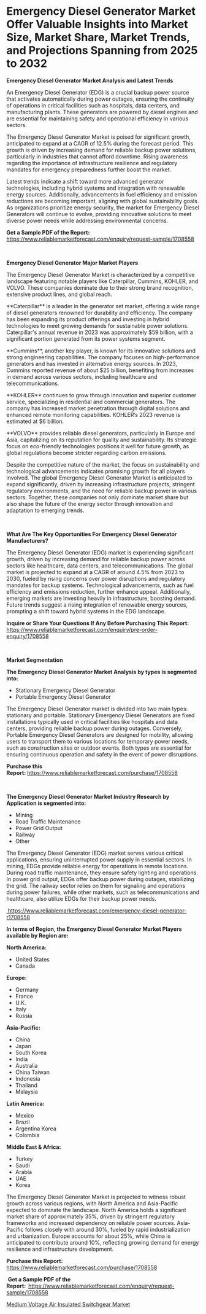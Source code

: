 <p><h1>Emergency Diesel Generator Market Offer Valuable Insights into Market Size, Market Share, Market Trends, and Projections Spanning from 2025 to 2032</h1></p><p><strong>Emergency Diesel Generator Market Analysis and Latest Trends</strong></p>
<p><p>An Emergency Diesel Generator (EDG) is a crucial backup power source that activates automatically during power outages, ensuring the continuity of operations in critical facilities such as hospitals, data centers, and manufacturing plants. These generators are powered by diesel engines and are essential for maintaining safety and operational efficiency in various sectors.</p><p>The Emergency Diesel Generator Market is poised for significant growth, anticipated to expand at a CAGR of 12.5% during the forecast period. This growth is driven by increasing demand for reliable backup power solutions, particularly in industries that cannot afford downtime. Rising awareness regarding the importance of infrastructure resilience and regulatory mandates for emergency preparedness further boost the market.</p><p>Latest trends indicate a shift toward more advanced generator technologies, including hybrid systems and integration with renewable energy sources. Additionally, advancements in fuel efficiency and emission reductions are becoming important, aligning with global sustainability goals. As organizations prioritize energy security, the market for Emergency Diesel Generators will continue to evolve, providing innovative solutions to meet diverse power needs while addressing environmental concerns.</p></p>
<p><strong>Get a Sample PDF of the Report:&nbsp;</strong> <a href="https://www.reliablemarketforecast.com/enquiry/request-sample/1708558?utm_campaign=3182&utm_medium=2&utm_source=Github&utm_content=ia&utm_term=07042025&utm_id=emergency-diesel-generator">https://www.reliablemarketforecast.com/enquiry/request-sample/1708558</a></p>
<p>&nbsp;</p>
<p><strong>Emergency Diesel Generator Major Market Players</strong></p>
<p><p>The Emergency Diesel Generator Market is characterized by a competitive landscape featuring notable players like Caterpillar, Cummins, KOHLER, and VOLVO. These companies dominate due to their strong brand recognition, extensive product lines, and global reach.</p><p>**Caterpillar** is a leader in the generator set market, offering a wide range of diesel generators renowned for durability and efficiency. The company has been expanding its product offerings and investing in hybrid technologies to meet growing demands for sustainable power solutions. Caterpillar's annual revenue in 2023 was approximately $59 billion, with a significant portion generated from its power systems segment.</p><p>**Cummins**, another key player, is known for its innovative solutions and strong engineering capabilities. The company focuses on high-performance generators and has invested in alternative energy sources. In 2023, Cummins reported revenue of about $25 billion, benefiting from increases in demand across various sectors, including healthcare and telecommunications.</p><p>**KOHLER** continues to grow through innovation and superior customer service, specializing in residential and commercial generators. The company has increased market penetration through digital solutions and enhanced remote monitoring capabilities. KOHLER’s 2023 revenue is estimated at $6 billion.</p><p>**VOLVO** provides reliable diesel generators, particularly in Europe and Asia, capitalizing on its reputation for quality and sustainability. Its strategic focus on eco-friendly technologies positions it well for future growth, as global regulations become stricter regarding carbon emissions.</p><p>Despite the competitive nature of the market, the focus on sustainability and technological advancements indicates promising growth for all players involved. The global Emergency Diesel Generator Market is anticipated to expand significantly, driven by increasing infrastructure projects, stringent regulatory environments, and the need for reliable backup power in various sectors. Together, these companies not only dominate market share but also shape the future of the energy sector through innovation and adaptation to emerging trends.</p></p>
<p>&nbsp;</p>
<p><strong>What Are The Key Opportunities For Emergency Diesel Generator Manufacturers?</strong></p>
<p><p>The Emergency Diesel Generator (EDG) market is experiencing significant growth, driven by increasing demand for reliable backup power across sectors like healthcare, data centers, and telecommunications. The global market is projected to expand at a CAGR of around 4.5% from 2023 to 2030, fueled by rising concerns over power disruptions and regulatory mandates for backup systems. Technological advancements, such as fuel efficiency and emissions reduction, further enhance appeal. Additionally, emerging markets are investing heavily in infrastructure, boosting demand. Future trends suggest a rising integration of renewable energy sources, prompting a shift toward hybrid systems in the EDG landscape.</p></p>
<p><strong>Inquire or Share Your Questions If Any Before Purchasing This Report:</strong> <a href="https://www.reliablemarketforecast.com/enquiry/pre-order-enquiry/1708558?utm_campaign=3182&utm_medium=2&utm_source=Github&utm_content=ia&utm_term=07042025&utm_id=emergency-diesel-generator">https://www.reliablemarketforecast.com/enquiry/pre-order-enquiry/1708558</a></p>
<p>&nbsp;</p>
<p><strong>Market Segmentation</strong></p>
<p><strong>The Emergency Diesel Generator Market Analysis by types is segmented into:</strong></p>
<p><ul><li>Stationary Emergency Diesel Generator</li><li>Portable Emergency Diesel Generator</li></ul></p>
<p><p>The Emergency Diesel Generator market is divided into two main types: stationary and portable. Stationary Emergency Diesel Generators are fixed installations typically used in critical facilities like hospitals and data centers, providing reliable backup power during outages. Conversely, Portable Emergency Diesel Generators are designed for mobility, allowing users to transport them to various locations for temporary power needs, such as construction sites or outdoor events. Both types are essential for ensuring continuous operation and safety in the event of power disruptions.</p></p>
<p><strong>Purchase this Report:&nbsp;</strong><a href="https://www.reliablemarketforecast.com/purchase/1708558?utm_campaign=3182&utm_medium=2&utm_source=Github&utm_content=ia&utm_term=07042025&utm_id=emergency-diesel-generator">https://www.reliablemarketforecast.com/purchase/1708558</a></p>
<p>&nbsp;</p>
<p><strong>The Emergency Diesel Generator Market Industry Research by Application is segmented into:</strong></p>
<p><ul><li>Mining</li><li>Road Traffic Maintenance</li><li>Power Grid Output</li><li>Railway</li><li>Other</li></ul></p>
<p><p>The Emergency Diesel Generator (EDG) market serves various critical applications, ensuring uninterrupted power supply in essential sectors. In mining, EDGs provide reliable energy for operations in remote locations. During road traffic maintenance, they ensure safety lighting and operations. In power grid output, EDGs offer backup power during outages, stabilizing the grid. The railway sector relies on them for signaling and operations during power failures, while other markets, such as telecommunications and healthcare, also utilize EDGs for their backup power needs.</p></p>
<p><a href="https://www.reliablemarketforecast.com/emergency-diesel-generator-r1708558?utm_campaign=3182&utm_medium=2&utm_source=Github&utm_content=ia&utm_term=07042025&utm_id=emergency-diesel-generator">&nbsp;https://www.reliablemarketforecast.com/emergency-diesel-generator-r1708558</a></p>
<p><strong>In terms of Region, the Emergency Diesel Generator Market Players available by Region are:</strong></p>
<p>
    <p> <strong> North America: </strong>
        <ul>
            <li>United States</li>
            <li>Canada</li>
        </ul>
        </p> 
    <p> <strong> Europe: </strong>
        <ul>
            <li>Germany</li>
            <li>France</li>
            <li>U.K.</li>
            <li>Italy</li>
            <li>Russia</li>
        </ul>
        </p> 
    <p> <strong> Asia-Pacific: </strong>
        <ul>
            <li>China</li>
            <li>Japan</li>
            <li>South Korea</li>
            <li>India</li>
            <li>Australia</li>
            <li>China Taiwan</li>
            <li>Indonesia</li>
            <li>Thailand</li>
            <li>Malaysia</li>
        </ul>
        </p> 
    <p> <strong> Latin America: </strong>
        <ul>
            <li>Mexico</li>
            <li>Brazil</li>
            <li>Argentina Korea</li>
            <li>Colombia</li>
        </ul>
        </p> 
    <p> <strong> Middle East & Africa: </strong>
        <ul>
            <li>Turkey</li>
            <li>Saudi</li>
            <li>Arabia</li>
            <li>UAE</li>
            <li>Korea</li>
        </ul>
    </p>
    </p>
<p><p>The Emergency Diesel Generator Market is projected to witness robust growth across various regions, with North America and Asia-Pacific expected to dominate the landscape. North America holds a significant market share of approximately 35%, driven by stringent regulatory frameworks and increased dependency on reliable power sources. Asia-Pacific follows closely with around 30%, fueled by rapid industrialization and urbanization. Europe accounts for about 25%, while China is anticipated to contribute around 10%, reflecting growing demand for energy resilience and infrastructure development.</p></p>
<p><strong>Purchase this Report: </strong><a href="https://www.reliablemarketforecast.com/purchase/1708558?utm_campaign=3182&utm_medium=2&utm_source=Github&utm_content=ia&utm_term=07042025&utm_id=emergency-diesel-generator">https://www.reliablemarketforecast.com/purchase/1708558</a></p>
<p>&nbsp;<strong>Get a Sample PDF of the Report:&nbsp;&nbsp;</strong><a href="https://www.reliablemarketforecast.com/enquiry/request-sample/1708558?utm_campaign=3182&utm_medium=2&utm_source=Github&utm_content=ia&utm_term=07042025&utm_id=emergency-diesel-generator">https://www.reliablemarketforecast.com/enquiry/request-sample/1708558</a></p>
<p><strong></strong></p>
<p><p><a href="https://github.com/marteionun0/Market-Research-Report-List-1/blob/main/medium-voltage-air-insulated-switchgear-market.md?utm_campaign=3182&utm_medium=2&utm_source=Github&utm_content=ia&utm_term=07042025&utm_id=emergency-diesel-generator">Medium Voltage Air Insulated Switchgear Market</a></p></p>